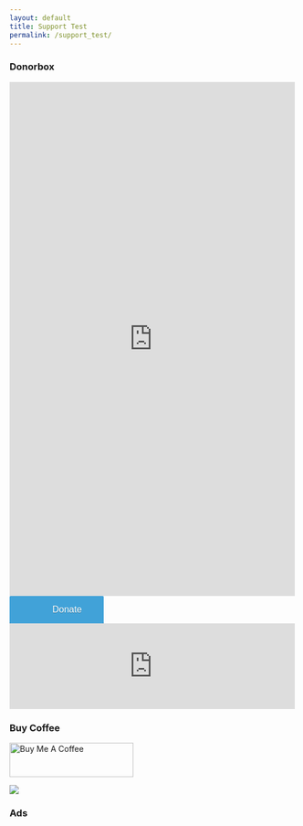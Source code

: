```yaml
---
layout: default
title: Support Test
permalink: /support_test/
---
```


### Donorbox

<div>
<script src="https://donorbox.org/widget.js" paypalExpress="false"></script><iframe allowpaymentrequest="" frameborder="0" height="900px" name="donorbox" scrolling="no" seamless="seamless" src="https://donorbox.org/embed/app-hosting-support" style="max-width: 500px; min-width: 250px; max-height:none!important" width="100%"></iframe>

<script type="text/javascript" defer src="https://donorbox.org/install-popup-button.js"></script><a class="dbox-donation-button" style="background: #41a2d8 url(https://donorbox.org/images/red_logo.png) no-repeat 37px;color: #fff;text-decoration: none;font-family: Verdana,sans-serif;display: inline-block;font-size: 16px;padding: 15px 38px;padding-left: 75px;-webkit-border-radius: 2px;-moz-border-radius: 2px;border-radius: 2px;box-shadow: 0 1px 0 0 #1f5a89;text-shadow: 0 1px rgba(0, 0, 0, 0.3);" href="https://donorbox.org/app-hosting-support">Donate</a>

<script src="https://donorbox.org/widget.js" paypalExpress="false"></script><iframe frameborder="0" name="donorbox" scrolling="no" seamless="seamless" src="https://donorbox.org/embed/app-hosting-support?only_donor_wall=true" style="width: 100%; max-width:500px; min-width:310px; max-height: none !important"></iframe>
</div>

### Buy Coffee

<script type="text/javascript" src="https://cdnjs.buymeacoffee.com/1.0.0/button.prod.min.js" data-name="bmc-button" data-slug="bsolomon" data-color="#FFDD00" data-emoji=""  data-font="Arial" data-text="Buy me a coffee" data-outline-color="#000000" data-font-color="#000000" data-coffee-color="#ffffff" ></script>

<a href="https://www.buymeacoffee.com/bsolomon" target="_blank"><img src="https://cdn.buymeacoffee.com/buttons/v2/arial-yellow.png" alt="Buy Me A Coffee" style="height: 60px !important;width: 217px !important;" ></a>


<a href="https://www.buymeacoffee.com/bsolomon"><img src="https://img.buymeacoffee.com/button-api/?text=Buy me a coffee&emoji=&slug=bsolomon&button_colour=FFDD00&font_colour=000000&font_family=Arial&outline_colour=000000&coffee_colour=ffffff"></a>

<script data-name="BMC-Widget" data-cfasync="false" src="https://cdnjs.buymeacoffee.com/1.0.0/widget.prod.min.js" data-id="bsolomon" data-description="Support me on Buy me a coffee!" data-message="" data-color="#5F7FFF" data-position="Right" data-x_margin="18" data-y_margin="18"></script>

### Ads

<script data-ad-client="ca-pub-6161756108618145" async src="https://pagead2.googlesyndication.com/pagead/js/adsbygoogle.js"></script>